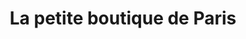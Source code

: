 ---
title: "La petite boutique de Paris"
url: /boulogne-sur-mer/la-petite-boutique-de-paris/
shop: vacant
---